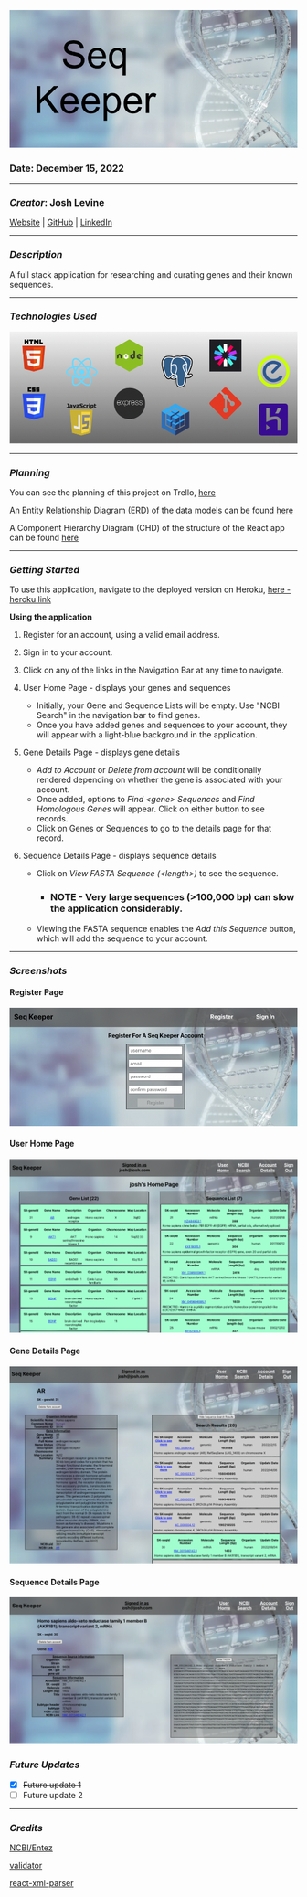 ![Seq Keeper](./images/header_SK.png)

### Date: December 15, 2022

---

### **_Creator_**: Josh Levine

[Website]() | [GitHub](https://github.com/jadlevine) | [LinkedIn](https://www.linkedin.com/in/joshua-adam-levine/)

---

### **_Description_**

A full stack application for researching and curating genes and their known sequences.

---

### **_Technologies Used_**

![Tech Used](./images/Tech_Banner_SK.png)

---

### **_Planning_**

You can see the planning of this project on Trello, [here](https://trello.com/b/BPpOhQ9x/seq-keeper)

An Entity Relationship Diagram (ERD) of the data models can be found [here](https://drive.google.com/file/d/1pu_gBItMIm7eFgA6dT51EIxQ-Jg-Sp0f/view?usp=sharing)

A Component Hierarchy Diagram (CHD) of the structure of the React app can be found [here](https://drive.google.com/file/d/1hBGsjTrU7Cw9RS-O6ioQqnudeqJ0uNjK/view?usp=sharing)

---

### **_Getting Started_**

To use this application, navigate to the deployed version on Heroku, [here - heroku link](herokulink)

**Using the application**

1. Register for an account, using a valid email address.
2. Sign in to your account.
3. Click on any of the links in the Navigation Bar at any time to navigate.
4. User Home Page - displays your genes and sequences

   - Initially, your Gene and Sequence Lists will be empty. Use "NCBI Search" in the navigation bar to find genes.
   - Once you have added genes and sequences to your account, they will appear with a light-blue background in the application.

5. Gene Details Page - displays gene details

   - _Add to Account_ or _Delete from account_ will be conditionally rendered depending on whether the gene is associated with your account.
   - Once added, options to _Find \<gene\> Sequences_ and _Find Homologous Genes_ will appear. Click on either button to see records.
   - Click on Genes or Sequences to go to the details page for that record.

6. Sequence Details Page - displays sequence details

   - Click on _View FASTA Sequence (\<length\>)_ to see the sequence.
     - ### **NOTE - Very large sequences (>100,000 bp) can slow the application considerably.**
   - Viewing the FASTA sequence enables the _Add this Sequence_ button, which will add the sequence to your account.

---

### **_Screenshots_**

#### Register Page

![Register Page](./images/Register_SK.png)

#### User Home Page

![User Home Page](./images/UserHome_SK.png)

#### Gene Details Page

![Gene Details Page](./images/GeneDetails_SeqSearch_SK.png)

#### Sequence Details Page

![Sequence Details Page](./images/SequenceDetails_SK.png)

### **_Future Updates_**

- [x] ~~Future update 1~~
- [ ] Future update 2

---

### **_Credits_**

[NCBI/Entez](https://www.ncbi.nlm.nih.gov/search/)

[validator](https://www.npmjs.com/package/validator)

[react-xml-parser](https://www.npmjs.com/package/react-xml-parser)
